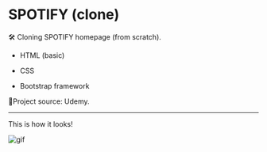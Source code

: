 # SPOTIFY (clone)
:hammer_and_wrench: Cloning SPOTIFY homepage (from scratch).

- HTML (basic)

- CSS

- Bootstrap framework

  

:mag_right:Project source: Udemy.

------

This is how it looks!

![gif](spotify.gif)
